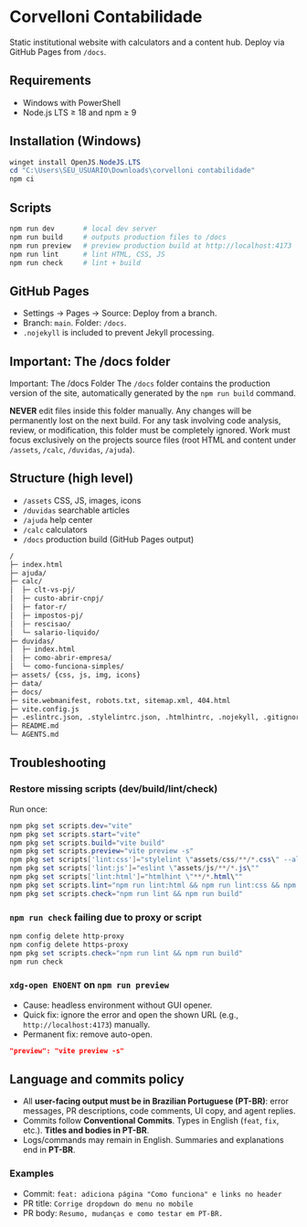 # Corvelloni Contabilidade
Static institutional website with calculators and a content hub. Deploy via GitHub Pages from `/docs`.

## Requirements
- Windows with PowerShell
- Node.js LTS ≥ 18 and npm ≥ 9

## Installation (Windows)
~~~powershell
winget install OpenJS.NodeJS.LTS
cd "C:\Users\SEU_USUARIO\Downloads\corvelloni contabilidade"
npm ci
~~~

## Scripts
~~~powershell
npm run dev       # local dev server
npm run build     # outputs production files to /docs
npm run preview   # preview production build at http://localhost:4173
npm run lint      # lint HTML, CSS, JS
npm run check     # lint + build
~~~

## GitHub Pages
- Settings → Pages → Source: Deploy from a branch.
- Branch: `main`. Folder: `/docs`.
- `.nojekyll` is included to prevent Jekyll processing.

## Important: The /docs folder

Important: The /docs Folder
The `/docs` folder contains the production version of the site, automatically generated by the `npm run build` command.

**NEVER** edit files inside this folder manually. Any changes will be permanently lost on the next build.
For any task involving code analysis, review, or modification, this folder must be completely ignored.
Work must focus exclusively on the projects source files (root HTML and content under `/assets`, `/calc`, `/duvidas`, `/ajuda`).


## Structure (high level)
- `/assets` CSS, JS, images, icons
- `/duvidas` searchable articles
- `/ajuda` help center
- `/calc` calculators
- `/docs` production build (GitHub Pages output)
~~~txt
/
├─ index.html
├─ ajuda/
├─ calc/
│  ├─ clt-vs-pj/
│  ├─ custo-abrir-cnpj/
│  ├─ fator-r/
│  ├─ impostos-pj/
│  ├─ rescisao/
│  └─ salario-liquido/
├─ duvidas/
│  ├─ index.html
│  ├─ como-abrir-empresa/
│  └─ como-funciona-simples/
├─ assets/ {css, js, img, icons}
├─ data/
├─ docs/
├─ site.webmanifest, robots.txt, sitemap.xml, 404.html
├─ vite.config.js
├─ .eslintrc.json, .stylelintrc.json, .htmlhintrc, .nojekyll, .gitignore, .gitattributes
├─ README.md
└─ AGENTS.md
~~~

## Troubleshooting

### Restore missing scripts (dev/build/lint/check)
Run once:
~~~powershell
npm pkg set scripts.dev="vite"
npm pkg set scripts.start="vite"
npm pkg set scripts.build="vite build"
npm pkg set scripts.preview="vite preview -s"
npm pkg set scripts['lint:css']="stylelint \"assets/css/**/*.css\" --allow-empty-input"
npm pkg set scripts['lint:js']="eslint \"assets/js/**/*.js\""
npm pkg set scripts['lint:html']="htmlhint \"**/*.html\""
npm pkg set scripts.lint="npm run lint:html && npm run lint:css && npm run lint:js"
npm pkg set scripts.check="npm run lint && npm run build"
~~~

### `npm run check` failing due to proxy or script
~~~powershell
npm config delete http-proxy
npm config delete https-proxy
npm pkg set scripts.check="npm run lint && npm run build"
npm run check
~~~

### `xdg-open ENOENT` on `npm run preview`
- Cause: headless environment without GUI opener.
- Quick fix: ignore the error and open the shown URL (e.g., `http://localhost:4173`) manually.
- Permanent fix: remove auto-open.
~~~json
"preview": "vite preview -s"
~~~

## Language and commits policy
- All **user-facing output must be in Brazilian Portuguese (PT-BR)**: error messages, PR descriptions, code comments, UI copy, and agent replies.
- Commits follow **Conventional Commits**. Types in English (`feat`, `fix`, etc.). **Titles and bodies in PT-BR**.
- Logs/commands may remain in English. Summaries and explanations end in **PT-BR**.

### Examples
- Commit: `feat: adiciona página "Como funciona" e links no header`
- PR title: `Corrige dropdown do menu no mobile`
- PR body: `Resumo, mudanças e como testar em PT-BR.`
